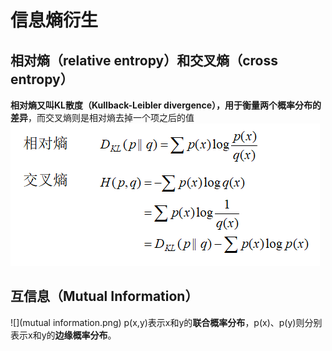 # 信息熵衍生  
## 相对熵（relative entropy）和交叉熵（cross entropy）
**相对熵又叫KL散度（Kullback-Leibler divergence），用于衡量两个概率分布的差异**，而交叉熵则是相对熵去掉一个项之后的值  
![](entropy.png)  
## 互信息（Mutual Information）
![](mutual information.png)
p(x,y)表示x和y的**联合概率分布**，p(x)、p(y)则分别表示x和y的**边缘概率分布**。
